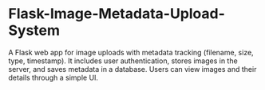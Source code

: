 # Flask-Image-Metadata-Upload-System
A Flask web app for image uploads with metadata tracking (filename, size, type, timestamp). It includes user authentication, stores images in the server, and saves metadata in a database. Users can view images and their details through a simple UI.
